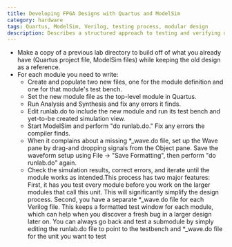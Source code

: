 ```yaml
---
title: Developing FPGA Designs with Quartus and ModelSim
category: hardware
tags: Quartus, ModelSim, Verilog, testing process, modular design
description: Describes a structured approach to testing and verifying digital circuits using Quartus and ModelSim.
---
```



- Make a copy of a previous lab directory to build off of what you already have (Quartus project file, ModelSim files) while keeping the old design as a reference.
- For each module you need to write:
  - Create and populate two new files, one for the module definition and one for that module's test bench.
  - Set the new module file as the top-level module in Quartus.
  - Run Analysis and Synthesis and fix any errors it finds.
  - Edit runlab.do to include the new module and run its test bench and yet-to-be created simulation view.
  - Start ModelSim and perform "do runlab.do." Fix any errors the compiler finds.
  - When it complains about a missing *_wave.do file, set up the Wave pane by drag-and dropping signals from the Object pane. Save the waveform setup using File -> "Save Formatting", then perform "do runlab.do" again.
  - Check the simulation results, correct errors, and iterate until the module works as intended.This process has two major features: First, it has you test every module before you work on the larger  modules that call this unit. This will significantly simplify the design process. Second, you have a separate *_wave.do file for each Verilog file. This keeps a formatted test window for each module, which can help when you discover a fresh bug in a larger design later on. You can always go back and test a submodule by simply editing the runlab.do file to point to the testbench and *_wave.do file for the unit you want to test
